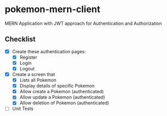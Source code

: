 # pokemon-mern-client
MERN Application with JWT approach for Authentication and Authorization

## Checklist
- [X] Create these authentication pages:
    - [X] Register
    - [X] Login
    - [X] Logout
- [X] Create a screen that
  - [X] Lists all Pokemon
  - [X] Display details of specific Pokemon
  - [X] Allow create a Pokemon (authenticated)
  - [X] Allow update a Pokemon (authenticated)
  - [X] Allow deletion of Pokemon (authenticated)
- [ ] Unit Tests
